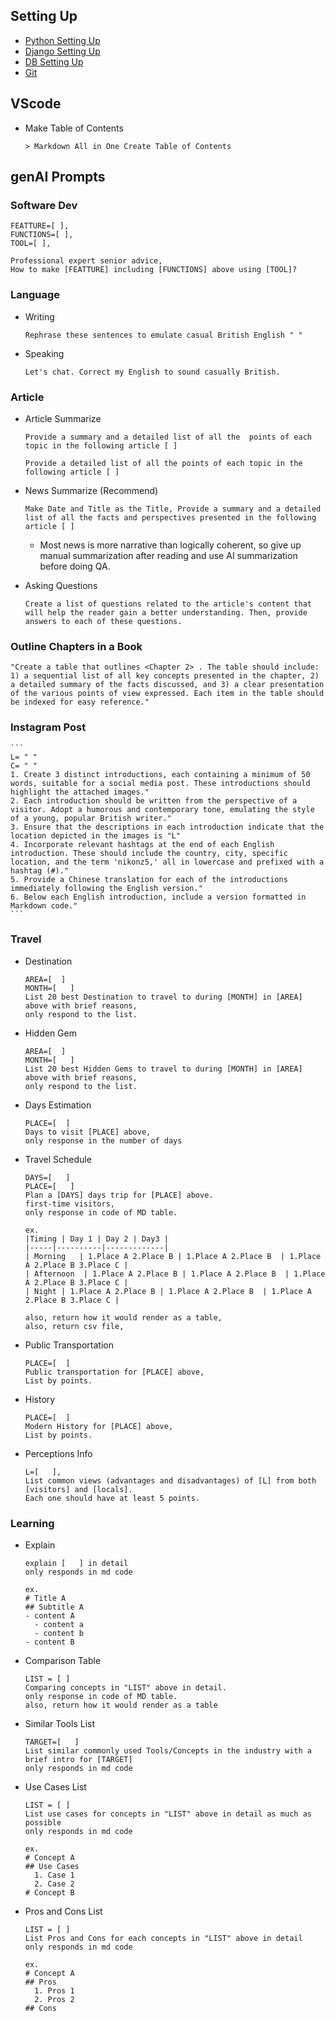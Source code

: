 ## Setting Up
- [Python Setting Up](https://github.com/jeyu54217/Notes/blob/main/Python/00.%20Setting_Up.md)
- [Django Setting Up](https://github.com/jeyu54217/Notes/blob/main/Web/Server/Django/Setting_Up.md)
- [DB Setting Up](https://github.com/jeyu54217/Notes/blob/main/DB/Setting_Up.md)
- [Git](https://github.com/jeyu54217/Notes/blob/main/Git.md)
  
## VScode
- Make Table of Contents
  ```
  > Markdown All in One Create Table of Contents
  ```
## genAI Prompts

### Software Dev
  ```
  FEATTURE=[ ],
  FUNCTIONS=[ ],
  TOOL=[ ],

  Professional expert senior advice,
  How to make [FEATTURE] including [FUNCTIONS] above using [TOOL]?

  ```
### Language
  - Writing
    ```
    Rephrase these sentences to emulate casual British English " "  
    ```
  - Speaking
    ```
    Let's chat. Correct my English to sound casually British.
    ```
### Article
  - Article Summarize
    ```
    Provide a summary and a detailed list of all the  points of each topic in the following article [ ]
    ```
    ```
    Provide a detailed list of all the points of each topic in the following article [ ]
    ```
  - News Summarize (Recommend)
    ```
    Make Date and Title as the Title, Provide a summary and a detailed list of all the facts and perspectives presented in the following article [ ] 
    ```
    - Most news is more narrative than logically coherent, so give up manual summarization after reading and use AI summarization before doing QA.
      
  - Asking Questions
    ```
    Create a list of questions related to the article's content that will help the reader gain a better understanding. Then, provide answers to each of these questions.
    ```
### Outline Chapters in a Book
  ```
  "Create a table that outlines <Chapter 2> . The table should include: 1) a sequential list of all key concepts presented in the chapter, 2) a detailed summary of the facts discussed, and 3) a clear presentation of the various points of view expressed. Each item in the table should be indexed for easy reference."
  ```
### Instagram Post
    ```
    L= " "
    C= " "
    1. Create 3 distinct introductions, each containing a minimum of 50 words, suitable for a social media post. These introductions should highlight the attached images."
    2. Each introduction should be written from the perspective of a visitor. Adopt a humorous and contemporary tone, emulating the style of a young, popular British writer."
    3. Ensure that the descriptions in each introduction indicate that the location depicted in the images is "L"
    4. Incorporate relevant hashtags at the end of each English introduction. These should include the country, city, specific location, and the term 'nikonz5,' all in lowercase and prefixed with a hashtag (#)."
    5. Provide a Chinese translation for each of the introductions immediately following the English version."
    6. Below each English introduction, include a version formatted in Markdown code."
    ```
### Travel
- Destination
  ```
  AREA=[  ]
  MONTH=[   ]
  List 20 best Destination to travel to during [MONTH] in [AREA] above with brief reasons,
  only respond to the list.
  ```
- Hidden Gem
  ```
  AREA=[  ]
  MONTH=[   ]
  List 20 best Hidden Gems to travel to during [MONTH] in [AREA] above with brief reasons,
  only respond to the list.
  ```
- Days Estimation
  ```
  PLACE=[  ]  
  Days to visit [PLACE] above,
  only response in the number of days
  ```
  
- Travel Schedule
  ```
  DAYS=[   ]
  PLACE=[   ]  
  Plan a [DAYS] days trip for [PLACE] above.
  first-time visitors,
  only response in code of MD table.

  ex.
  |Timing | Day 1 | Day 2 | Day3 |
  |-----|----------|-------------|
  | Morning   | 1.Place A 2.Place B | 1.Place A 2.Place B  | 1.Place A 2.Place B 3.Place C |
  | Afternoon  | 1.Place A 2.Place B | 1.Place A 2.Place B  | 1.Place A 2.Place B 3.Place C |
  | Night | 1.Place A 2.Place B | 1.Place A 2.Place B  | 1.Place A 2.Place B 3.Place C |

  also, return how it would render as a table,
  also, return csv file,
  ```
- Public Transportation
  ```
  PLACE=[  ]  
  Public transportation for [PLACE] above,
  List by points.
  ```
- History
  ```
  PLACE=[  ]  
  Modern History for [PLACE] above,
  List by points.
  ```

- Perceptions Info
  ```
  L=[   ],
  List common views (advantages and disadvantages) of [L] from both [visitors] and [locals].
  Each one should have at least 5 points.
  ```
  
### Learning
- Explain
  ```
  explain [   ] in detail
  only responds in md code
  
  ex.
  # Title A
  ## Subtitle A
  - content A
    - content a
    - content b
  - content B
  ```
- Comparison Table
  ```
  LIST = [ ]
  Comparing concepts in "LIST" above in detail.
  only response in code of MD table.
  also, return how it would render as a table
  
  ```
- Similar Tools List
  ```
  TARGET=[   ]
  List similar commonly used Tools/Concepts in the industry with a brief intro for [TARGET]
  only responds in md code
  ```
- Use Cases List
  ```
  LIST = [ ]
  List use cases for concepts in "LIST" above in detail as much as possible
  only responds in md code

  ex.
  # Concept A
  ## Use Cases
    1. Case 1
    2. Case 2
  # Concept B
  ```
- Pros and Cons List
  ```
  LIST = [ ]
  List Pros and Cons for each concepts in "LIST" above in detail
  only responds in md code
  
  ex.
  # Concept A
  ## Pros
    1. Pros 1
    2. Pros 2
  ## Cons

  ```

